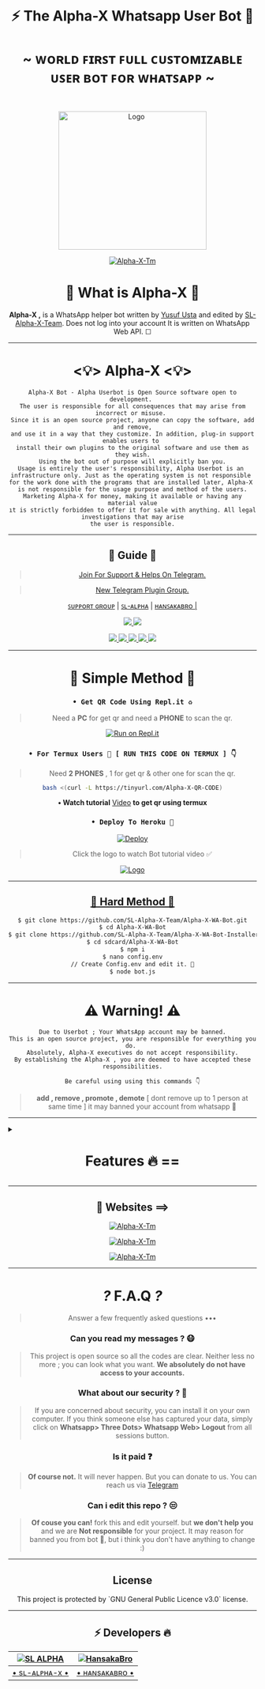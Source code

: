 <div align="center">

<h1 align="center"><b>⚡ The Alpha-X Whatsapp User Bot 🍁</b></h1>
<h1 align="center">~ ᴡᴏʀʟᴅ ꜰɪʀꜱᴛ ꜰᴜʟʟ ᴄᴜꜱᴛᴏᴍɪᴢᴀʙʟᴇ ᴜꜱᴇʀ ʙᴏᴛ ꜰᴏʀ ᴡʜᴀᴛꜱᴀᴘᴘ ~</h1>

<br>

<a href="https://github.com/SL-Alpha-X-Team"><img title="Logo" src="https://telegra.ph/file/c265e654e3ec87c78d984.jpg" width="300" height="280">

<a href="https://github.com/SL-Alpha-X-Team"><img title="Alpha-X-Tm" src="https://img.shields.io/badge/Alpha_X_team-black?colorA=inactive&colorB=purple&style=social&logo=github"></a>

<h1> 🔎 What is Alpha-X 🔎</h1>

**Alpha-X ,** is a WhatsApp helper bot written by [Yusuf Usta](https://github.com/Quiec) and edited by [SL-Alpha-X-Team](https://github.com/SL-Alpha-X-Team). Does not log into your account It is written on WhatsApp Web API. ☐

---

<h1> <💡> Alpha-X <💡> </h1>

```
Alpha-X Bot - Alpha Userbot is Open Source software open to development. 
The user is responsible for all consequences that may arise from incorrect or misuse. 
Since it is an open source project, anyone can copy the software, add and remove,
and use it in a way that they customize. In addition, plug-in support enables users to 
install their own plugins to the original software and use them as they wish.
Using the bot out of purpose will explicitly ban you.
Usage is entirely the user's responsibility, Alpha Userbot is an 
infrastructure only. Just as the operating system is not responsible 
for the work done with the programs that are installed later, Alpha-X 
is not responsible for the usage purpose and method of the users.
Marketing Alpha-X for money, making it available or having any material value
ıt is strictly forbidden to offer it for sale with anything. All legal investigations that may arise
the user is responsible.
```

---

<h2> 📢 Guide 📢 </h2>

> [Join For Support & Helps On Telegram.](https://t.me/AlphaX_SUPPORT)

> [New Telegram Plugin Group. ](https://t.me/AlphaX_plugin)

<a href="https://bit.ly/BOT_SUPPORT">ꜱᴜᴘᴘᴏʀᴛ ɢʀᴏᴜᴘ</a> |
<a href="https://Wa.me/947772978164">ꜱʟ-ᴀʟᴘʜᴀ</a> |
<a href="https://Wa.me/94763983965">ʜᴀɴꜱᴀᴋᴀʙʀᴏ |

<p align="center"> 
    
  </a>
  <a href="https://github.com/SL-Alpha-X-Team/Alpha-X-WA-Bot/fork">
    <img src="https://img.shields.io/github/forks/SL-Alpha-X-Team/Alpha-X-WA-Bot?label=Fork&style=social">
    
  </a>
  <a href="https://github.com/SL-Alpha-X-Team/Alpha-X-WA-Bot/stargazers">
    <img src="https://img.shields.io/github/stars/SL-Alpha-X-Team/Alpha-X-WA-Bot?style=social">
  </a>
</p>

<p align="center">
  <a href="https://github.com/SL-Alpha-X-Team/Alpha-X-WA-Bot">
    <img src="https://img.shields.io/github/repo-size/SL-Alpha-X-Team/Alpha-X-WA-Bot?color=purple&label=Repo%20Size&style=plastic">

  </a>
  <a href="https://github.com/SL-Alpha-X-Team/Alpha-X-WA-Bot/blob/master/LICENSE">
    <img src="https://img.shields.io/github/license/SL-Alpha-X-Team/Alpha-X-WA-Bot?color=purple&label=Lisance&style=plastic">

  </a>
  <a href="https://github.com/SL-Alpha-X-Team/Alpha-X-WA-Bot">
    <img src="https://img.shields.io/github/languages/top/SL-Alpha-X-Team/Alpha-X-WA-Bot?color=purple&label=Javascript&style=plastic">

  </a>
  <a href="https://github.com/SL-Alpha-X-Team/Alpha-X-WA-Bot">
    <img src="https://img.shields.io/static/v1?label=Author&message=AlphaXteam&color=purple&style=plastic">

  </a>
  <a href="https://t.me/SL_AlphaX_Team">
    <img src="https://img.shields.io/badge/Telegram-AlphaX%20Main-purple&style=plastic">

  </a>
</p>

---

<h1> 🛃 Simple Method 🛃</h1>

### `• Get QR Code Using Repl.it ♻️`
> Need a **PC** for get qr and need a **PHONE** to scan the qr.

[![Run on Repl.it](https://repl.it/badge/github/SL-Alpha-X-Team/Alpha-X-WA-Bot)](https://replit.com/@AlphaXteam/Alpha-X-Bot-QR)

### `• For Termux Users 📲 [ RUN THIS CODE ON TERMUX ] 👇`
> Need **2 PHONES** , 1 for get qr & other one for scan the qr.

```bash
bash <(curl -L https://tinyurl.com/Alpha-X-QR-CODE)
```
**• Watch tutorial** [Video](https://youtu.be/6PpRFnr2dSg) **to get qr using termux**

### `• Deploy To Heroku 🚀`

[![Deploy](https://www.herokucdn.com/deploy/button.svg)](https://heroku.com/deploy?template=https://github.com/UviYaBro/Alpha-X-WA-Bot-Installer-01)

> Click the logo to watch Bot tutorial video ✅

<a href="https://youtube.com/watch?v=en4FLOsGRJY"><img title="Logo" src="https://telegra.ph/file/b2494d5bc4d55ebab9980.jpg">

---

<h2> 🔱 Hard Method 🔱 </h2>

```sh
$ git clone https://github.com/SL-Alpha-X-Team/Alpha-X-WA-Bot.git
$ cd Alpha-X-WA-Bot
$ git clone https://github.com/SL-Alpha-X-Team/Alpha-X-WA-Bot-Installer.git
$ cd sdcard/Alpha-X-WA-Bot
$ npm i
$ nano config.env
// Create Config.env and edit it. 🚫
$ node bot.js
```
---

<h1> ⚠️ Warning! ⚠️️</h1>

```
Due to Userbot ; Your WhatsApp account may be banned.
This is an open source project, you are responsible for everything you do. 
Absolutely, Alpha-X executives do not accept responsibility.
By establishing the Alpha-X , you are deemed to have accepted these responsibilities.
```

`Be careful using using this commands 👇`
> **add , remove , promote , demote**
[ dont remove up to 1 person at same time ]
it may banned your account from whatsapp 🚫

</div>

---

<details>
<summary><b><h1 align="center">Features 🔥 ==</h1></b></summary>
<p align="left">

`🎁 Command:` install <br>
`☐ Description:` Install external plugins. <br>
`⚠️️ Warn:` Get plugins only from https://t.me/AlphaXplugin.

`🎁 Command:` plugin<br>
`☐ Description:` Shows the plugins you have installed. 

`🎁 Command:` remove<br>
`☐ Description:` Removes the plugin. 

`🎁 Command:` admin<br>
`☐ Description:` Admin menu. 

`🎁 Command:` ban <br>
`☐ Description:` Ban someone in the group. Reply to message or tag a person to use command. 

`🎁 Command:` gname <br>
`☐ Description:` Change group name. 

`🎁 Command:` gdesc<br>
`☐ Description:` Change group discription. 

`🎁 Command:` dis <br>
`☐ Description:`  Disappearing message on/off. <br>
`💡 Example:` .dis on/off

`🎁 Command:` reset<br>
`☐ Description:` Reset group invitation link. 

`🎁 Command:` gpp<br>
`☐ Description:` Set group profile picture 

`🎁 Command:` add<br>
`☐ Description:` Adds someone to the group. 

`🎁 Command:` promote <br>
`☐ Description:` Makes any person an admin. 

`🎁 Command:` demote <br>
`☐ Description:` Takes the authority of any admin. 

`🎁 Command:` mute <br>
`☐ Description:` Mute the group chat. Only the admins can send a message.
⌨️ Example: .mute & .mute 5m etc 

`🎁 Command:` unmute <br>
`☐ Description:` Unmute the group chat. Anyone can send a message. 

`🎁 Command:` invite <br>
`☐ Description:` Provides the group's invitation link. 

`🎁 Command:` afk <br>
`☐ Description:` It makes you AFK - Away From Keyboard. 

`🎁 Command:` art pack<br>
`☐ Description:` Beautifull artpack with more than 100 messages. 

`🎁 Command:` aspm <br>
`☐ Description:` This command for any emergency situation about any kind of WhatsApp SPAM in Group 

`🎁 Command:` alag <br>
`☐ Description:` This command for any emergency situation about any kind of WhatsApp SPAM in Chat 

`🎁 Command:` linkblock <br>
`☐ Description:` Activates the block link tool. <br>
`💡 Example:` .linkblock on / off

`🎁 Command:` CrAsH<br>
`☐ Description:` send BUG VIRUS to group. 

`🎁 Command:` CrAsH high<br>
`☐ Description:` send BUG VIRUS to group untill you stop. 

`🎁 Command:` -carbon

`🎁 Command:` clear<br>
`☐ Description:` Clears all the messages from the chat. 

`🎁 Command:` qr <br>
`☐ Description:` To create an qr code from the word you give. 

`🎁 Command:` bcode <br>
`☐ Description:` To create an barcode from the word you give. 

`🎁 Command:` compliment<br>
`☐ Description:` It sends complimentry sentenses. 

`🎁 Command:` toaudio<br>
`☐ Description:` Converts video to sound. 

`🎁 Command:` toimage<br>
`☐ Description:` Converts the sticker to a photo. 

`🎁 Command:` tovideo<br>
`☐ Description:` Converts animated stickers to video. 

`🎁 Command:` deepai<br>
`☐ Description:` Runs the most powerful artificial intelligence tools using artificial neural networks. 

`🎁 Command:` details<br>
`☐ Description:` Displays metadata data of group or person. 

`🎁 Command:` dict <br>
`☐ Description:` Use it as a dictionary.
Eg: .dict enUS;lead
 For supporting languages send •.lngcode• 

`🎁 Command:` dst<br>
`☐ Description:` Download status you repled. 

`🎁 Command:` emedia<br>
`☐ Description:` It is a plugin with more than 25 media tools. 

`🎁 Command:` emoji <br>
`☐ Description:` You can get Emoji as image. 

`🎁 Command:` print <br>
`☐ Description:` Prints the inside of the file on the server. 

`🎁 Command:` bashmedia <br>
`☐ Description:` Sends audio, video and photos inside the server. <br>
`💡 Example:` video.mp4 && media/gif/pic.mp4

`🎁 Command:` addserver<br>
`☐ Description:` Uploads image, audio or video to the server. 

`🎁 Command:` term <br>
`☐ Description:` Allows to run the command on the server's shell. 

`🎁 Command:` mediainfo<br>
`☐ Description:` Shows the technical information of the replied video. 

`🎁 Command:` pmsend <br>
`☐ Description:` Sends a private message to the replied person. 

`🎁 Command:` pmttssend <br>
`☐ Description:` Sends a private voice message to the respondent. 

`🎁 Command:` ffmpeg <br>
`☐ Description:` Applies the desired ffmpeg filter to the video.
⌨️ Example: .ffmpeg fade=in:0:30 

`🎁 Command:` filter <br>
`☐ Description:` It adds a filter. If someone writes your filter, it send the answer. If you just write .filter, it show's your filter list. 

`🎁 Command:` stop <br>
`☐ Description:` Stops the filter you added previously. 

`🎁 Command:` bgmlist<br>
`☐ Description:` Bgm List. 

`🎁 Command:` github <br>
`☐ Description:` It Send Github User Data. <br>
`💡 Example:` .github WhatsApp

`🎁 Command:` welcome<br>
`☐ Description:` It sets the welcome message. If you leave it blank it shows the welcome message. 

`🎁 Command:` goodbye<br>
`☐ Description:` Sets the goodbye message. If you leave blank, it show's the goodbye message. 

`🎁 Command:` help<br>
`☐ Description:` Gives information about using the bot from the Help menu. 

`🎁 Command:` varset <br>
`☐ Description:` Changes the text of modules like alive, afk etc.. 

`🎁 Command:` restart<br>
`☐ Description:` Restart bot.

`🎁 Command:` poweroff<br>
`☐ Description:` Shutdown bot.

`🎁 Command:` dyno<br>
`☐ Description:` Check heroku dyno usage 

`🎁 Command:` setvar <br>
`☐ Description:` Set heroku config var 

`🎁 Command:` delvar <br>
`☐ Description:` Delete heroku config var 

`🎁 Command:` getvar <br>
`☐ Description:` Get heroku config var 

`🎁 Command:` hpmod <br>
`☐ Description:` To get mod apps info. 

`🎁 Command:` insult<br>
`☐ Description:` It gives random insults. 

`🎁 Command:` locate<br>
`☐ Description:` It send your location. <br>
`⚠️️ Warn:` Please open your location before using command!

`🎁 Command:` logmsg<br>
`☐ Description:` Saves the message you reply to your private number. <br>
`⚠️️ Warn:` Does not support animated stickers!

`🎁 Command:` logomaker<br>
`☐ Description:` Shows logomaker tools with unlimited access. 

`🎁 Command:` meme <br>
`☐ Description:` Photo memes you replied to. 

`🎁 Command:` movie <br>
`☐ Description:` Shows movie info. 

`🎁 Command:` neko<br>
`☐ Description:` Replied messages will be added to nekobin.com. 

`🎁 Command:` song <br>
`☐ Description:` Uploads the song you wrote. 

`🎁 Command:` video <br>
`☐ Description:` Downloads video from YouTube. 

`🎁 Command:` fb <br>
`☐ Description:` Download video from facebook. 

`🎁 Command:` tiktok <br>
`☐ Description:` Download tiktok video. 

`🎁 Command:` notes<br>
`☐ Description:` Shows all your existing notes. 

`🎁 Command:` save <br>
`☐ Description:` Reply a message and type .save or just use .save <Your note> without replying 

`🎁 Command:` deleteNotes<br>
`☐ Description:` Deletes *all* your saved notes. 

`🎁 Command:` ocr <br>
`☐ Description:` Reads the text on the photo you have replied. 

`🎁 Command:` pinimg <br>
`☐ Description:` Downloas images from Pinterest. 

`🎁 Command:` playst <br>
`☐ Description:` Get app details from play store. 

`🎁 Command:` profile<br>
`☐ Description:` Profile menu. 

`🎁 Command:` getpp<br>
`☐ Description:` Get pofile picture. 

`🎁 Command:` setbio <br>
`☐ Description:` Set your about. 

`🎁 Command:` getbio<br>
`☐ Description:` Get user about. 

`🎁 Command:` archive<br>
`☐ Description:` Archive chat. 

`🎁 Command:` unarchive<br>
`☐ Description:` Unarchive chat. 

`🎁 Command:` pin<br>
`☐ Description:` Archive chat. 

`🎁 Command:` unpin<br>
`☐ Description:` Unarchive chat. 

`🎁 Command:` pp<br>
`☐ Description:` Makes the profile photo what photo you reply. 

`🎁 Command:` kickme<br>
`☐ Description:` It kicks you from the group you are using it in. 

`🎁 Command:` block <br>
`☐ Description:` Block user. 

`🎁 Command:` unblock <br>
`☐ Description:` Unblock user. 

`🎁 Command:` jid <br>
`☐ Description:` Giving user's JID. 

`🎁 Command:` rdmore <br>
`☐ Description:` Add readmore to your message >> Use # to get readmore. 

`🎁 Command:` removebg <br>
`☐ Description:` Removes the background of the photos. 

`🎁 Command:` report <br>
`☐ Description:` Sends reports to group admins. 

`🎁 Command:` roll<br>
`☐ Description:` Roll dice randomly. 

`🎁 Command:` scam <br>
`☐ Description:` Creates 5 minutes of fake actions. 

`🎁 Command:` scan <br>
`☐ Description:` Checks whether the entered number is registered on WhatApp. 

`🎁 Command:` trt<br>
`☐ Description:` It translates with Google Translate. You must reply any message. <br>
`💡 Example:` .trt en si (From English to Sinhala)

`🎁 Command:` antilink <br>
`☐ Description:` Activates the Antilink tool. <br>
`💡 Example:` .antilink on / off

`🎁 Command:` autobio <br>
`☐ Description:` Add live clock to your bio! <br>
`💡 Example:` .autobio on / off

`🎁 Command:` detectlang<br>
`☐ Description:` Guess the language of the replied message. 

`🎁 Command:` currency

`🎁 Command:` tts <br>
`☐ Description:` It converts text to sound. 

`🎁 Command:` music <br>
`☐ Description:` Uploads the song you wrote. 

`🎁 Command:` smp3 <br>
`☐ Description:` Get song as a mp3 documet file 

`🎁 Command:` mp4 <br>
`☐ Description:` Downloads video from YouTube. 

`🎁 Command:` yt <br>
`☐ Description:` It searchs on YouTube. 

`🎁 Command:` wiki <br>
`☐ Description:` Searches query on Wikipedia. 

`🎁 Command:` img <br>
`☐ Description:` Searches for related pics on Google. 

`🎁 Command:` lyric <br>
`☐ Description:` Finds the lyrics of the song. 

`🎁 Command:` covid <br>
`☐ Description:` Shows the daily and overall covid table of more than 15 countries. 

`🎁 Command:` ss <br>
`☐ Description:` Takes a screenshot from the page in the given link. 

`🎁 Command:` simi <br>
`☐ Description:` Are you bored? ... Fool around with SimSimi. ... World first popular Chatbot for daily conversation. 

`🎁 Command:` spdf <br>
`☐ Description:` Site to pdf file. 

`🎁 Command:` insta <br>
`☐ Description:` Downloads videos or photos from Instagram. 

`🎁 Command:` animesay <br>
`☐ Description:` It writes the text inside the banner the anime girl is holding 

`🎁 Command:` changesay <br>
`☐ Description:` Turns the text into the change my mind poster. 

`🎁 Command:` trumpsay <br>
`☐ Description:` Converts the text to Trump's tweet. 

`🎁 Command:` audio spam<br>
`☐ Description:` Sends the replied audio as spam. 

`🎁 Command:` foto spam<br>
`☐ Description:` Sends the replied photo as spam. 

`🎁 Command:` sticker spam<br>
`☐ Description:` Convert the replied photo or video to sticker and send it as spam. 

`🎁 Command:` vid spam

`🎁 Command:` killspam<br>
`☐ Description:` Stops spam command. 

`🎁 Command:` spam <br>
`☐ Description:` It spam until you stop it.
⌨️ Example: .spam test 

`🎁 Command:` spotify <br>
`☐ Description:` Get music details from spotify. 

`🎁 Command:` st<br>
`☐ Description:` It converts your replied photo or video to sticker. 

`🎁 Command:` sweather<br>
`☐ Description:` Gives you the weekly interpretations of space weather observations provided by the Space Weather Research Center (SWRC) for a p. 

`🎁 Command:` alive <br>
`☐ Description:` Does bot work? 

`🎁 Command:` sysd<br>
`☐ Description:` Shows the system properties. 

`🎁 Command:` tagadmin

`🎁 Command:` tg <br>
`☐ Description:` Tags everyone in the group. 

`🎁 Command:` pmall<br>
`☐ Description:` Sends the replied message to all members in the group. 

`🎁 Command:` tblend <br>
`☐ Description:` Applies the selected TBlend effect to videos. 

`🎁 Command:` link<br>
`☐ Description:` The image you reply to uploads to telegra.ph and provides its link. 

`🎁 Command:` unvoice<br>
`☐ Description:` Converts audio to sound recording. 

`🎁 Command:` up<br>
`☐ Description:` Checks the update your bot. 

`🎁 Command:` up now<br>
`☐ Description:` It makes updates. 

`🎁 Command:` voicy<br>
`☐ Description:` It converts audio to text. 

`🎁 Command:` wp<br>
`☐ Description:` It sends high resolution wallpapers. 

`🎁 Command:` wame <br>
`☐ Description:` Get a link to the user chat. 

`🎁 Command:` weather <br>
`☐ Description:` Shows the weather. 

`🎁 Command:` speedtest <br>
`☐ Description:` Measures Download and Upload speed. <br>
`💡 Example:` speedtest user // speedtest server

`🎁 Command:` ping<br>
`☐ Description:` Measures your ping. 

`🎁 Command:` short <br>
`☐ Description:` Shorten the long link. 

`🎁 Command:` calc <br>
`☐ Description:` Performs simple math operations. 

`🎁 Command:` xapi<br>
`☐ Description:` Xteam API key info. 

`🎁 Command:` glowtext<br>
`☐ Description:` send random glowtext by given word > with 140+ beautifull font styles.

`🎁 Command:` quote<br>
`☐ Description:` Send random quotes. 


>🤩 New features comming soon...

#### E-Media Plugin Commands 🛠️
| Command 💻 | Description ℹ️ |
| ---------- | -------------------- |
| mp4enhance | It improves the quality of the video.
| x2mp4 | It reduces the quality of the video by 2 times.
| x4mp4 | It reduces the quality of the video by 4 times.
| mp4reverse | Plays the video in reverse.
| mp4blur | Blurs the video background.
| mp4vintage | Applies a vintage effect to the video.
| mp4bw | Applies a monochrome effect to the video.
| mp4edge | It calculates the depth of the viden and applies the neon edge effect accordingly.
| mp4image | Converts photo to 5 seconds video.
| gif | It makes the video gif.
| agif | Makes the video an audio gif.
| spectrum | It converts the spectrum of sound into video.
| avec | Converts the frequency range of the sound to 3D video.
| waves | It converts the wavelengths of sound into video.
| frequency | Converts the frequency of the sound to video.
| volumeaudio | Converts the decibel value of sound to video.
| cqtaudio | Converts the cqt value of audio to video.
| mp3eq | Adjusts the sound to a crystal clear level.
| mp3bass | It add more bass to sound.
| mp3low | It makes the sound deep and slow.
| mp3pitch | It refines and accelerates the sound.
| mp3crusher | It distorts the sound, makes it ridiculous.
| mp3reverse | Plays the sound in reverse.
| x2mp3 | It speeds up the sound 2 times.
| mp3volume | It increases the sound level 6 times.
| bwimage | Makes the photo black and white.
| vintageimage | Applies a vintage effect to the photo.
| edgeimage | It calculates the depth of the photo and appropriately applies an edge effect.
| enhanceimage | It improves the quality of the photo.
| grenimage | Applies a grain effect to the photo.
| blurimage | Blurs the background of the photo.

#### Scam Commands 🛠️
| Command 💻 | Description ℹ️ |
| ---------- | -------------------- |
| scam typing | It shows you typing for 5 minutes. |
| scam recording | It shows you as recording for 5 minutes. |
| scam online | It shows you online for 5 minutes. |
| scam stop | Stops fake actions. |

#### Deep AI Commands 🛠️
| Command 💻 | Description ℹ️ |
| ---------- | -------------------- |
| colorai | Colorizes the photo. |
| superai | It improves the image quality. |
| dreamai | Applies a deepdream effect to the photo. |
| waifuai | It mixes the color palettes of photo. |
| neuraltalkai | Explain the incident in the photo. |
| toonai | Applies a cartoon effect to the face of image. |
| ttiai | Generates nonexistent photos from your sentence. |
| moodai | It determines your mood from the sentence you write. |
| textai | Creates a virtual story from your sentence. |
| nudityai | Shows the NSFW value of the photo between 1 and 0. |
| ganstyle | Combines pictures with the image link in Config Vars with the help of artificial intelligence.

</p>

</details>

<div align="center">

---

<h2> 🎨 Websites ==> </h2>

<a href="https://alpha-x.ml"><img title="Alpha-X-Tm" src="https://img.shields.io/badge/Alpha_X_Team-black?colorA=9cf&colorB=purple&style=social&logo=smrt"></a>

<a href="https://alpha-x.ml/wa-bot"><img title="Alpha-X-Tm" src="https://img.shields.io/badge/Alpha_X_Bot-black?colorA=9cf&colorB=purple&style=social&logo=starship"></a>

<a href="https://alpha-x.ml/bot-help"><img title="Alpha-X-Tm" src="https://img.shields.io/badge/Alpha_X_Bot_Help-black?colorA=9cf&colorB=purple&style=social&logo=google"></a>

---

# _?_ F.A.Q _?_
>Answer a few frequently asked questions •••

### Can you read my messages ? 😷
>This project is open source so all the codes are clear. Neither less no more ; you can look what you want. **We absolutely do not have access to your accounts.**

### What about our security ? 🔱
>If you are concerned about security, you can install it on your own computer. If you think someone else has captured your data, simply click on **Whatsapp> Three Dots> Whatsapp Web> Logout** from all sessions button.

### Is it paid ❓
>**Of course not.** It will never happen. But you can donate to us. You can reach us via [Telegram](https://t.me/AlphaX_SUPPORT)

### Can i edit this repo ? 😒
>**Of couse you can!** fork this and edit yourself.
but **we don't help you** and we are **Not responsible** for your project.
It may reason for banned you from bot 🚫,
but i think you don't have anything to change :)

---

<h2> License </h2>
This project is protected by `GNU General Public Licence v3.0` license.

---

<h2> ⚡ Developers 🔥 </h2>
  <div align="center">
    
  [![SL ALPHA](https://github.com/SL-Alpha-X.png?size=110)](https://github.com/SL-Alpha-X) |  [![HansakaBro](https://github.com/HansakaBro.png?size=110)](https://github.com/HansakaBro) 
------|------
[• sʟ-ᴀʟᴘʜᴀ-x •](https://github.com/SL-Alpha-X)  | [• ʜᴀɴsᴀᴋᴀʙʀᴏ •](https://github.com/HansakaBro) 
  </div>

</div>
